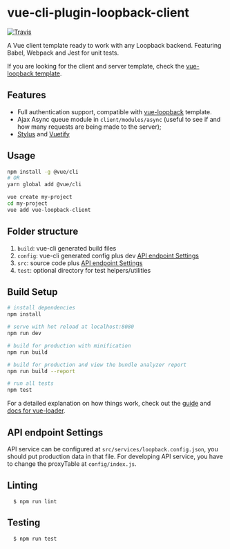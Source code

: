 # vue-cli-plugin-loopback-client
[![Travis](https://img.shields.io/travis/InCuca/vue-loopback-client/master.svg)](https://travis-ci.org/InCuca/vue-loopback-client/branches)

A Vue client template ready to work with any Loopback backend. Featuring Babel, Webpack and Jest for unit tests.

If you are looking for the client and server template, check the [vue-loopback template](https://github.com/InCuca/vue-loopback).

## Features

* Full authentication support, compatible with [vue-loopback](https://github.com/InCuca/vue-loopback) template.
* Ajax Async queue module in `client/modules/async` (useful to see if and how many requests are being made to the server);
* [Stylus](http://stylus-lang.com) and [Vuetify](https://vuetifyjs.com)

## Usage

```bash
npm install -g @vue/cli
# OR
yarn global add @vue/cli

vue create my-project
cd my-project
vue add vue-loopback-client
```

## Folder structure

1. `build`: vue-cli generated build files
2. `config`: vue-cli generated config plus dev [API endpoint Settings](#api-endpoint-settings)
3. `src`: source code plus [API endpoint Settings](#api-endpoint-settings)
6. `test`: optional directory for test helpers/utilities

## Build Setup

``` bash
# install dependencies
npm install

# serve with hot reload at localhost:8080
npm run dev

# build for production with minification
npm run build

# build for production and view the bundle analyzer report
npm run build --report

# run all tests
npm test
```

For a detailed explanation on how things work, check out the [guide](http://vuejs-templates.github.io/webpack/) and [docs for vue-loader](http://vuejs.github.io/vue-loader).


## API endpoint Settings

API service can be configured at `src/services/loopback.config.json`, you should put production data in that file. For developing API service, you have to change the proxyTable at `config/index.js`.

## Linting

```
  $ npm run lint
```

## Testing

```
  $ npm run test
```
